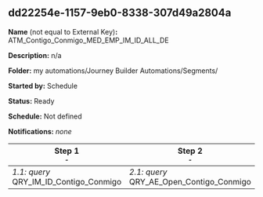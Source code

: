 ## dd22254e-1157-9eb0-8338-307d49a2804a

**Name** (not equal to External Key)**:** ATM_Contigo_Conmigo_MED_EMP_IM_ID_ALL_DE

**Description:** n/a

**Folder:** my automations/Journey Builder Automations/Segments/

**Started by:** Schedule

**Status:** Ready

**Schedule:** Not defined

**Notifications:** _none_


| Step 1<br>_<small>-</small>_ | Step 2<br>_<small>-</small>_ |
| --- | --- |
| _1.1: query_<br>QRY_IM_ID_Contigo_Conmigo | _2.1: query_<br>QRY_AE_Open_Contigo_Conmigo |
